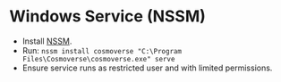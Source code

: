 
# Windows Service (NSSM)
- Install [NSSM](https://nssm.cc/).
- Run: `nssm install cosmoverse "C:\Program Files\Cosmoverse\cosmoverse.exe" serve`
- Ensure service runs as restricted user and with limited permissions.
